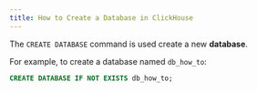 ```yaml
---
title: How to Create a Database in ClickHouse
---
```



The `CREATE DATABASE` command is used create a new **database**.

For example, to create a database named `db_how_to`:

```sql
CREATE DATABASE IF NOT EXISTS db_how_to;
```